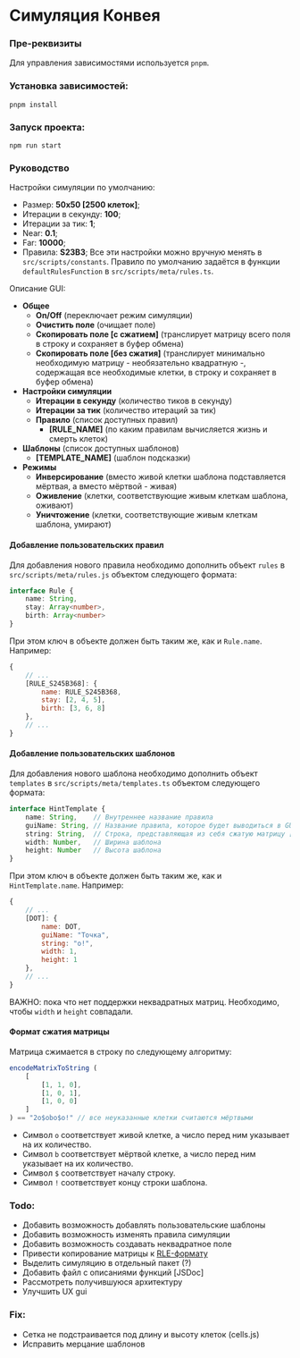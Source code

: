 # Симуляция Конвея

### Пре-реквизиты
Для управления зависимостями используется `pnpm`. 

### Установка зависимостей:
```
pnpm install
```

### Запуск проекта:
```
npm run start
```

### Руководство
Настройки симуляции по умолчанию:
 - Размер: **50x50 [2500 клеток]**;
 - Итерации в секунду: **100**;
 - Итерации за тик: **1**;
 - Near: **0.1**;
 - Far: **10000**;
 - Правила: **S23B3**;
Все эти настройки можно вручную менять в `src/scripts/constants`. Правило по умолчанию задаётся в функции `defaultRulesFunction` в `src/scripts/meta/rules.ts`.

Описание GUI:
- **Общее**
	- **On/Off** (переключает режим симуляции)
	- **Очистить поле** (очищает поле)
	- **Скопировать поле [с сжатием]** (транслирует матрицу всего поля в строку и сохраняет в буфер обмена)
	- **Скопировать поле [без сжатия]** (транслирует минимально необходимую матрицу - необязательно квадратную -, содержащая все необходимые клетки, в строку и сохраняет в буфер обмена)
- **Настройки симуляции**
	- **Итерации в секунду** (количество тиков в секунду)
	- **Итерации за тик** (количество итераций за тик)
	- **Правило** (список доступных правил)
		- **[RULE_NAME]** (по каким правилам вычисляется жизнь и смерть клеток)
- **Шаблоны** (список доступных шаблонов)
	- **[TEMPLATE_NAME]** (шаблон подсказки)
- **Режимы**
	- **Инверсирование** (вместо живой клетки шаблона подставляется мёртвая, а вместо мёртвой - живая)
	- **Оживление** (клетки, соответствующие живым клеткам шаблона, оживают)
	- **Уничтожение** (клетки, соответствующие живым клеткам шаблона, умирают)

#### Добавление пользовательских правил
Для добавления нового правила необходимо дополнить объект `rules` в `src/scripts/meta/rules.js` объектом следующего формата:
```typescript
interface Rule {
	name: String,
	stay: Array<number>,
	birth: Array<number>
}
```
При этом ключ в объекте должен быть таким же, как и `Rule.name`. Например:
``` javascript
{
	// ...
	[RULE_S245B368]: {
		name: RULE_S245B368,
		stay: [2, 4, 5],
		birth: [3, 6, 8]
	},
	// ...
}
```

#### Добавление пользовательских шаблонов
Для добавления нового шаблона необходимо дополнить объект `templates` в `src/scripts/meta/templates.ts` объектом следующего формата:
```typescript
interface HintTemplate {
	name: String,    // Внутреннее название правила
	guiName: String, // Название правила, которое будет выводиться в GUI
	string: String,  // Строка, представляющая из себя сжатую матрицу [результат копирования поля в GUI]. Состоит из цифр и символов o, b, $ и !
	width: Number,   // Ширина шаблона
	height: Number   // Высота шаблона
}
```
При этом ключ в объекте должен быть таким же, как и `HintTemplate.name`. Например:
``` javascript
{
	// ...
	[DOT]: {
		name: DOT,
		guiName: "Точка",
		string: "o!",
		width: 1,
		height: 1
	},
	// ...
}
```
ВАЖНО: пока что нет поддержки неквадратных матриц. Необходимо, чтобы `width` и `height` совпадали.

#### Формат сжатия матрицы
Матрица сжимается в строку по следующему алгоритму:
```javascript
encodeMatrixToString ( 
	[
		[1, 1, 0],
		[1, 0, 1],
		[1, 0, 0] 
	]
) == "2o$obo$o!" // все неуказанные клетки считаются мёртвыми
```
- Символ `o` соответствует живой клетке, а число перед ним указывает на их количество.
- Символ `b` соответствует мёртвой клетке, а число перед ним указывает на их количество.
- Символ `$` соответствует началу строку.
- Символ `!` соответствует концу строки шаблона.


### Todo:
- Добавить возможность добавлять пользовательские шаблоны
- Добавить возможность изменять правила симуляции
- Добавить возможность создавать неквадратное поле
- Привести копирование матрицы к [RLE-формату](https://conwaylife.com/wiki/Run_Length_Encoded)
- Выделить симуляцию в отдельный пакет (?)
- Добавить файл с описаниями функций \[JSDoc] 
- Рассмотреть получившуюся архитектуру
- Улучшить UX gui

### Fix:
- Сетка не подстраивается под длину и высоту клеток (cells.js)
- Исправить мерцание шаблонов